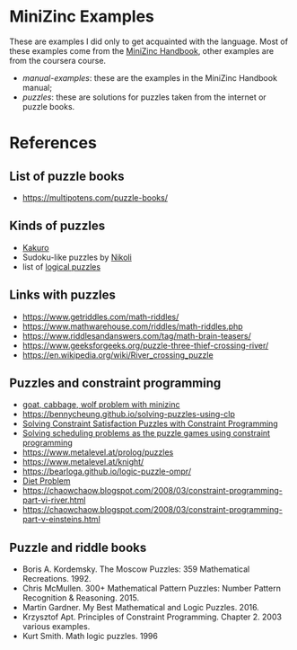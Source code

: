 
# MiniZinc Examples

These are examples I did only to get acquainted with the language. Most of these examples come from the [MiniZinc Handbook](https://www.minizinc.org/doc-2.5.3/en/index.html), other examples are from the coursera course.

 - *manual-examples*: these are the examples in the MiniZinc Handbook manual;
 - *puzzles*: these are solutions for puzzles taken from the internet or puzzle books.

# References

## List of puzzle books

 - https://multipotens.com/puzzle-books/


## Kinds of puzzles

 - [Kakuro](https://en.wikipedia.org/wiki/Kakuro)
 - Sudoku-like puzzles by [Nikoli](https://en.wikipedia.org/wiki/Nikoli_(publisher))
 - list of [logical puzzles](https://en.wikipedia.org/wiki/Category:Logic_puzzles)


## Links with puzzles

 - https://www.getriddles.com/math-riddles/
 - https://www.mathwarehouse.com/riddles/math-riddles.php
 - https://www.riddlesandanswers.com/tag/math-brain-teasers/
 - https://www.geeksforgeeks.org/puzzle-three-thief-crossing-river/
 - https://en.wikipedia.org/wiki/River_crossing_puzzle


## Puzzles and constraint programming

 - [goat, cabbage, wolf problem with minizinc](https://youtu.be/kiX1FOw1GUU?t=2076)
 - https://bennycheung.github.io/solving-puzzles-using-clp
 - [Solving Constraint Satisfaction Puzzles with Constraint Programming](http://dspace.palermo.edu/dspace/bitstream/handle/10226/474/64.pdf;sequence=1)
 - [Solving scheduling problems as the puzzle games using constraint programming](https://www.researchgate.net/profile/Noppon_Choosri/publication/280929127_Solving_Scheduling_Problems_as_the_Puzzle_Games_Using_Constraint_Programming/links/57bfc5d208ae2f5eb32e9e7b/Solving-Scheduling-Problems-as-the-Puzzle-Games-Using-Constraint-Programming.pdf)
 - https://www.metalevel.at/prolog/puzzles
 - https://www.metalevel.at/knight/
 - https://bearloga.github.io/logic-puzzle-ompr/
 - [Diet Problem](https://nbviewer.jupyter.org/github/Pyomo/PyomoGallery/blob/master/diet/DietProblem.ipynb)
 - https://chaowchaow.blogspot.com/2008/03/constraint-programming-part-vi-river.html
 - https://chaowchaow.blogspot.com/2008/03/constraint-programming-part-v-einsteins.html

## Puzzle and riddle books

 - Boris A. Kordemsky. The Moscow Puzzles: 359 Mathematical Recreations. 1992.
 - Chris McMullen. 300+ Mathematical Pattern Puzzles: Number Pattern Recognition & Reasoning. 2015.
 - Martin Gardner. My Best Mathematical and Logic Puzzles. 2016.
 - Krzysztof Apt. Principles of Constraint Programming. Chapter 2. 2003
   various examples.
 - Kurt Smith. Math logic puzzles. 1996


